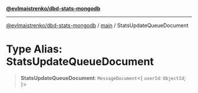 [**@evlmaistrenko/dbd-stats-mongodb**](../../../README.md)

---

[@evlmaistrenko/dbd-stats-mongodb](../../../README.md) / [main](../README.md) / StatsUpdateQueueDocument

# Type Alias: StatsUpdateQueueDocument

> **StatsUpdateQueueDocument**: `MessageDocument`\<\{ `userId`: `ObjectId`; \}\>
